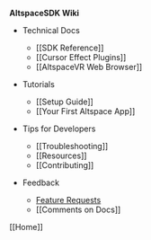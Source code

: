 **AltspaceSDK Wiki**

* Technical Docs
    * [[SDK Reference]]
    * [[Cursor Effect Plugins]]
    * [[AltspaceVR Web Browser]]

* Tutorials
    * [[Setup Guide]]
    * [[Your First Altspace App]]

* Tips for Developers
    * [[Troubleshooting]]
    * [[Resources]]
    * [[Contributing]]

* Feedback
    * [Feature Requests] 
    * [[Comments on Docs]]

[[Home]]

[Feature Requests]: http://answers.altvr.com/spaces/14/index.html